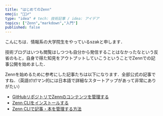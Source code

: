 ```yaml
---
title: "はじめてのZenn"
emoji: "🙇🏻‍♂️"
type: "idea" # tech: 技術記事 / idea: アイデア
topics: ["Zenn","markdown","入門"]
published: false
---
```


こんにちは．情報系の大学院生をやっているszakと申します．

技術ブログはいつも閲覧はしつつも自分から発信することはなかったなという反省のもと，自身で得た知見をアウトプットしていこうということでZennでの記事公開を始めました．

Zennを始めるために参考にした記事たちは以下になります．全部公式の記事ですね．（英語ﾖﾜﾖﾜマン的には日本語で詳細なスタートアップがあって非常にありがたい）
* [GitHubリポジトリでZennのコンテンツを管理する](https://zenn.dev/zenn/articles/connect-to-github)
* [Zenn CLIをインストールする](https://zenn.dev/zenn/articles/install-zenn-cli)
* [Zenn CLIで記事・本を管理する方法](https://zenn.dev/zenn/articles/zenn-cli-guide)